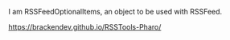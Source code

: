 I am RSSFeedOptionalItems, an object to be used with RSSFeed.

<https://brackendev.github.io/RSSTools-Pharo/>